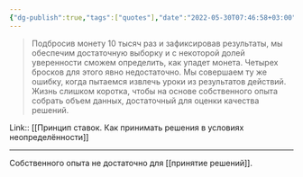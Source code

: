 ```yaml
---
{"dg-publish":true,"tags":["quotes"],"date":"2022-05-30T07:46:58+03:00","modified_at":"2022-06-01T19:14:56+03:00","title":"Собственного не хватит для оценки качества решений.","permalink":"/quotes/202205300746/","dgHomeLink":false,"dgPassFrontmatter":true}
---
```



> Подбросив монету 10 тысяч раз и зафиксировав результаты, мы обеспечим достаточную выборку и с некоторой долей уверенности сможем определить, как упадет монета. Четырех бросков для этого явно недостаточно. Мы совершаем ту же ошибку, когда пытаемся извлечь уроки из результатов действий. Жизнь слишком коротка, чтобы на основе собственного опыта собрать объем данных, достаточный для оценки качества решений.

Link:: [[Принцип ставок. Как принимать решения в условиях неопределённости]]

---

Собственного опыта не достаточно для [[принятие решений]].
